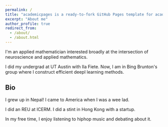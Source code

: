 ```yaml
---
permalink: /
title: "academicpages is a ready-to-fork GitHub Pages template for academic personal websites"
excerpt: "About me"
author_profile: true
redirect_from: 
  - /about/
  - /about.html
---
```


I'm an applied mathematician interested broadly at the intersection of neuroscience and applied mathematics.

I did my undergrad at UT Austin with Ila Fiete. Now, I am in Bing Brunton's group where I construct efficient deepl learning methods.



## Bio
I grew up in Nepal! I came to America when I was a wee lad. 

I did an REU at ICERM. I did a stint in Hong Kong with a startup. 

In my free time, I enjoy listening to hiphop music and debating about it.

